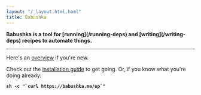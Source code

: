 ```yaml
--- 
layout: "/_layout.html.haml"
title: Babushka
---
```


<strong>
Babushka is a tool for
[running](/running-deps)
and
[writing](/writing-deps)
recipes to automate things.
</strong>

<hr />

Here's an [overview](/overview) if you're new.

Check out the [installation guide](/installing)
to get going. Or, if you know what you're doing already:

<pre><code><strong>sh -c "`curl https://babushka.me/up`"</strong></code></pre>
